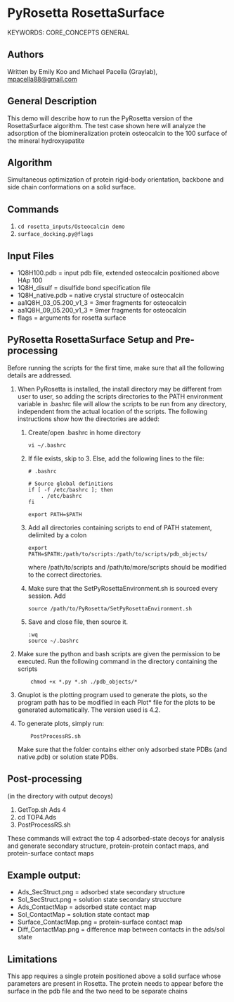 # PyRosetta RosettaSurface
KEYWORDS: CORE_CONCEPTS GENERAL
## Authors
Written by Emily Koo and Michael Pacella (Graylab), mpacella88@gmail.com

## General Description
This demo will describe how to run the PyRosetta version of the RosettaSurface 
algorithm.  The test case shown here will analyze the adsorption of the 
biomineralization protein osteocalcin to the 100 surface of the mineral
hydroxyapatite

## Algorithm
Simultaneous optimization of protein rigid-body orientation, backbone and 
side chain conformations on a solid surface.  

## Commands
1. `cd rosetta_inputs/Osteocalcin demo`
2. `surface_docking.py@flags`

## Input Files
- 1Q8H100.pdb = input pdb file, extended osteocalcin positioned above HAp 100
- 1Q8H_disulf = disulfide bond specification file
- 1Q8H_native.pdb = native crystal structure of osteocalcin
- aa1Q8H_03_05.200_v1_3 = 3mer fragments for osteocalcin
- aa1Q8H_09_05.200_v1_3 = 9mer fragments for osteocalcin
- flags = arguments for rosetta surface


## PyRosetta RosettaSurface Setup and Pre-processing

Before running the scripts for the first time, make sure that all the following details are addressed.
 
1. When PyRosetta is installed, the install directory may be different from user to user, so adding 
the scripts directories to the PATH environment variable in .bashrc file will allow the scripts to be 
run from any directory, independent from the actual location of the scripts. The following 
instructions show how the directories are added:

    1. Create/open .bashrc in home directory
        ```
        vi ~/.bashrc
        ```
        
    2. If file exists, skip to 3. Else, add the following lines to the file:
        ```
        # .bashrc

        # Source global definitions
        if [ -f /etc/bashrc ]; then
            . /etc/bashrc
        fi

        export PATH=$PATH
        ```
        
    3. Add all directories containing scripts to end of PATH statement, delimited by a colon
        ``` 
        export PATH=$PATH:/path/to/scripts:/path/to/scripts/pdb_objects/
        ``` 
        where /path/to/scripts and /path/to/more/scripts should be modified to the correct directories.

    4. Make sure that the SetPyRosettaEnvironment.sh is sourced every session. Add 
        ```
        source /path/to/PyRosetta/SetPyRosettaEnvironment.sh
        ```
                
    5. Save and close file, then source it.
        ```
        :wq
        source ~/.bashrc
        ```

2. Make sure the python and bash scripts are given the permission to be executed. Run the following 
command in the directory containing the scripts
    ```
        chmod +x *.py *.sh ./pdb_objects/*
    ```
        
3. Gnuplot is the plotting program used to generate the plots, so the program path has to be modified 
in each Plot\* file for the plots to be generated automatically. The version used is 4.2.

4. To generate plots, simply run:
    ```
        PostProcessRS.sh
    ``` 
    Make sure that the folder contains either only adsorbed state PDBs (and native.pdb) or solution state PDBs. 
    
## Post-processing
(in the directory with output decoys)

1. GetTop.sh Ads 4
2. cd TOP4.Ads
3. PostProcessRS.sh

These commands will extract the top 4 adsorbed-state decoys for analysis and generate
secondary structure, protein-protein contact maps, and protein-surface contact maps

## Example output:
- Ads\_SecStruct.png = adsorbed state secondary structure
- Sol\_SecStruct.png = solution state secondary struccture
- Ads\_ContactMap = adsorbed state contact map
- Sol\_ContactMap = solution state contact map
- Surface\_ContactMap.png = protein-surface contact map
- Diff\_ContactMap.png = difference map between contacts in the ads/sol state

## Limitations
This app requires a single protein positioned above a solid surface whose parameters are 
present in Rosetta.  The protein needs to appear before the surface in the pdb file
and the two need to be separate chains

